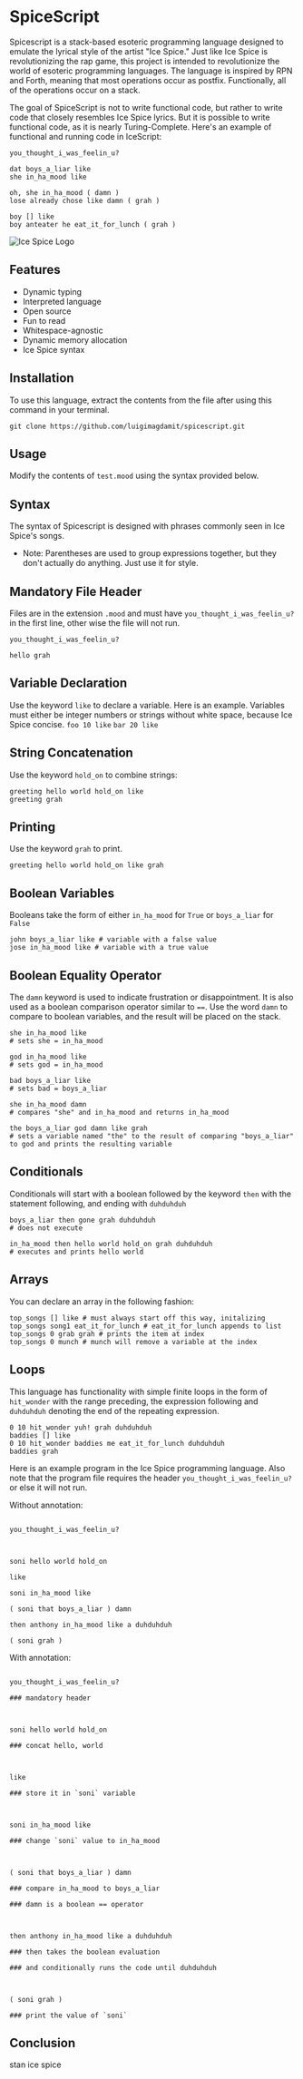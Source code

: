 
#  SpiceScript

  

Spicescript is a stack-based esoteric programming language designed to emulate the lyrical style of the artist "Ice Spice." Just like Ice Spice is revolutionizing the rap game, this project is intended to revolutionize the world of esoteric programming languages. The language is inspired by RPN and Forth, meaning that most operations occur as postfix. Functionally, all of the operations occur on a stack. 

The goal of SpiceScript is not to write functional code, but rather to write code that closely resembles Ice Spice lyrics. But it is possible to write functional code, as it is nearly Turing-Complete. Here's an example of functional and running code in IceScript:
```
you_thought_i_was_feelin_u?

dat boys_a_liar like
she in_ha_mood like

oh, she in_ha_mood ( damn )
lose already chose like damn ( grah )

boy [] like
boy anteater he eat_it_for_lunch ( grah )
```
  

![Ice Spice Logo](https://i.imgur.com/C8Q8RxT.jpg)
## Features
- Dynamic typing
- Interpreted language
- Open source
- Fun to read
- Whitespace-agnostic
- Dynamic memory allocation
- Ice Spice syntax
## Installation 
To use this language, extract the contents from the file after using this command in your terminal.
```
git clone https://github.com/luigimagdamit/spicescript.git
```
## Usage
Modify the contents of ``test.mood`` using the syntax provided below.
##  Syntax

  

The syntax of Spicescript is designed with phrases commonly seen in Ice Spice's songs.

  

- Note:  Parentheses are used to group expressions together, but they don't actually do anything. Just use it for style.


## Mandatory File Header
Files are in the extension `.mood` and must have ``you_thought_i_was_feelin_u?`` in the first line, other wise the file will not run.
```
you_thought_i_was_feelin_u?

hello grah
```
##  Variable Declaration
Use the keyword ``like`` to declare a variable. Here is an example. Variables must either be integer numbers or strings without white space, because Ice Spice concise. 
```foo 10 like```
``bar 20 like``
##  String Concatenation
Use the keyword ``hold_on`` to combine strings:
```
greeting hello world hold_on like
greeting grah
```
## Printing
Use the keyword ``grah`` to print.
```
greeting hello world hold_on like grah
```
##  Boolean Variables
Booleans take the form of either ``in_ha_mood`` for ``True`` or ``boys_a_liar`` for ``False``
```
john boys_a_liar like # variable with a false value
jose in_ha_mood like # variable with a true value
```
##  Boolean Equality Operator
The `damn` keyword is used to indicate frustration or disappointment. It is also used as a boolean comparison operator similar to ``==``.
Use the word ``damn`` to compare to boolean variables, and the result will be placed on the stack.
```
she in_ha_mood like 
# sets she = in_ha_mood

god in_ha_mood like 
# sets god = in_ha_mood

bad boys_a_liar like 
# sets bad = boys_a_liar

she in_ha_mood damn 
# compares "she" and in_ha_mood and returns in_ha_mood

the boys_a_liar god damn like grah
# sets a variable named "the" to the result of comparing "boys_a_liar" to god and prints the resulting variable
```
## Conditionals
Conditionals will start with a boolean followed by the keyword ``then`` with the statement following, and ending with ``duhduhduh``
```
boys_a_liar then gone grah duhduhduh 
# does not execute

in_ha_mood then hello world hold_on grah duhduhduh
# executes and prints hello world
```
## Arrays
You can declare an array in the following fashion:
```
top_songs [] like # must always start off this way, initalizing
top_songs song1 eat_it_for_lunch # eat_it_for_lunch appends to list
top_songs 0 grab grah # prints the item at index
top_songs 0 munch # munch will remove a variable at the index
```

## Loops
This language has functionality with simple finite loops in the form of ``hit_wonder`` with the range preceding, the expression following and ``duhduhduh`` denoting the end of the repeating expression.
```
0 10 hit_wonder yuh! grah duhduhduh
baddies [] like
0 10 hit_wonder baddies me eat_it_for_lunch duhduhduh
baddies grah
```
Here is an example program in the Ice Spice programming language. Also note that the program file requires the header ``you_thought_i_was_feelin_u?``or else it will not run.

  

Without annotation:

```

you_thought_i_was_feelin_u?

  

soni hello world hold_on

like

soni in_ha_mood like

( soni that boys_a_liar ) damn

then anthony in_ha_mood like a duhduhduh

( soni grah )

```

With annotation:

```

you_thought_i_was_feelin_u?

### mandatory header

  

soni hello world hold_on

### concat hello, world

  

like

### store it in `soni` variable

  

soni in_ha_mood like

### change `soni` value to in_ha_mood

  

( soni that boys_a_liar ) damn

### compare in_ha_mood to boys_a_liar

### damn is a boolean == operator

  

then anthony in_ha_mood like a duhduhduh

### then takes the boolean evaluation

### and conditionally runs the code until duhduhduh

  

( soni grah )

### print the value of `soni`

```

  
  

##  Conclusion

  

stan ice spice
